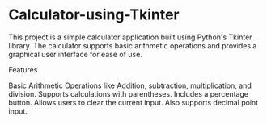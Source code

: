 # Calculator-using-Tkinter
This project is a simple calculator application built using Python's Tkinter library. The calculator supports basic arithmetic operations and provides a graphical user interface for ease of use.

Features

Basic Arithmetic Operations like Addition, subtraction, multiplication, and division. Supports calculations with parentheses. Includes a percentage button. Allows users to clear the current input. Also supports decimal point input.
